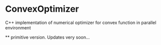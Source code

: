 # ConvexOptimizer
C++ implementation of numerical optimizer for convex function in parallel environment

** primitive version. Updates very soon...
